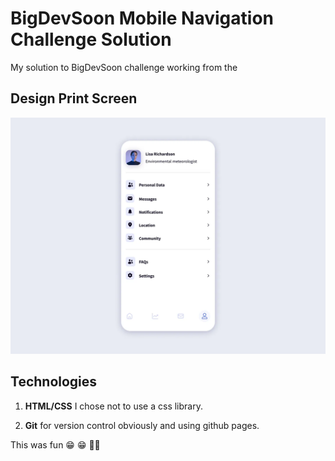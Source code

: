 # BigDevSoon Mobile Navigation Challenge Solution

My solution to BigDevSoon challenge working from the

## Design Print Screen

![alt text](assets/mobile-navigation.webp)

## Technologies

1. **HTML/CSS** I chose not to use a css library.

2. **Git** for version control obviously and using github pages.

This was fun 😁 😁 
🚀🚀
